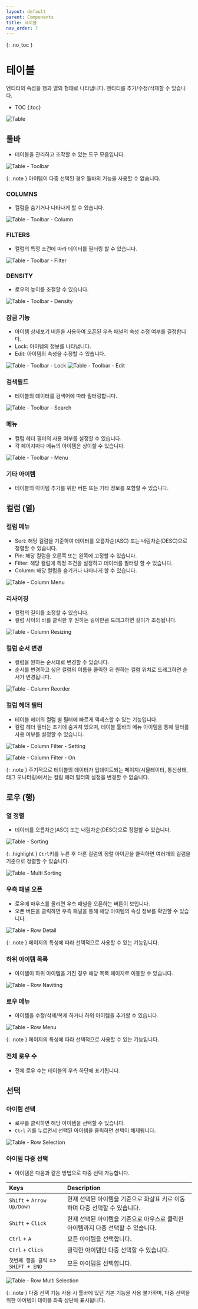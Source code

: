 ```yaml
---
layout: default
parent: Components
title: 테이블
nav_order: 7
---
```


{: .no_toc }
# 테이블
엔티티의 속성을 행과 열의 형태로 나타냅니다. 엔티티를 추가/수정/삭제할 수 있습니다.

- TOC
{:toc}

![Table](./table.png)


## 툴바
- 테이블을 관리하고 조작할 수 있는 도구 모음입니다.

![Table - Toolbar](./table-toolbar.png)

{: .note }
아이템이 다중 선택된 경우 툴바의 기능을 사용할 수 없습니다.


### COLUMNS
- 컬럼을 숨기거나 나타나게 할 수 있습니다. 

![Table - Toolbar - Column](./table-toolbar-column.png)


### FILTERS
- 컬럼의 특정 조건에 따라 데이터를 필터링 할 수 있습니다. 

![Table - Toolbar - Filter](./table-toolbar-filter.png)


### DENSITY
- 로우의 높이를 조절할 수 있습니다.

![Table - Toolbar - Density](./table-toolbar-density.png)


### 잠금 기능
- 아이템 상세보기 버튼을 사용하여 오픈된 우측 패널의 속성 수정 여부를 결정합니다. 
- Lock: 아이템의 정보를 나타냅니다.
- Edit: 아이템의 속성을 수정할 수 있습니다.

![Table - Toolbar - Lock](./table-toolbar-lock.png)
![Table - Toolbar - Edit](./table-toolbar-edit.png)


### 검색필드
- 테이블의 데이터를 검색어에 따라 필터링합니다.

![Table - Toolbar - Search](./table-toolbar-search.png)


### 메뉴
- 컬럼 헤더 필터의 사용 여부를 설정할 수 있습니다.
- 각 페이지마다 메뉴의 아이템은 상이할 수 있습니다.

![Table - Toolbar - Menu](./table-toolbar-menu.png)


### 기타 아이템
- 테이블의 아이템 추가를 위한 버튼 또는 기타 정보를 포함할 수 있습니다.



## 컬럼 (열)

### 컬럼 메뉴
- Sort: 해당 컬럼을 기준하여 데이터를 오름차순(ASC) 또는 내림차순(DESC)으로 정렬할 수 있습니다. 
- Pin: 해당 컬럼을 오른쪽 또는 왼쪽에 고정할 수 있습니다.
- Filter: 해당 컬럼에 특정 조건을 설정하고 데이터를 필터링 할 수 있습니다. 
- Column: 해당 컬럼을 숨기거나 나타나게 할 수 있습니다. 

![Table - Column Menu](./table-column-menu.png)


### 리사이징
- 컬럼의 길이를 조정할 수 있습니다.
- 컬럼 사이의 바를 클릭한 후 원하는 길이만큼 드래그하면 길이가 조정됩니다.

![Table - Column Resizing](./table-column-resizing.png)


### 컬럼 순서 변경
- 컬럼을 원하는 순서대로 변경할 수 있습니다.
- 순서를 변경하고 싶은 컬럼의 이름을 클릭한 뒤 원하는 컬럼 위치로 드래그하면 순서가 변경됩니다.

![Table - Column Reorder](./table-column-reorder.png)


### 컬럼 헤더 필터
- 테이블 헤더의 컬럼 별 필터에 빠르게 액세스할 수 있는 기능입니다.
- 컬럼 헤더 필터는 초기에 숨겨져 있으며, 테이블 툴바의 메뉴 아이템을 통해 필터를 사용 여부를 설정할 수 있습니다.

![Table - Column Filter - Setting](./table-column-filter-setting.png)

![Table - Column Filter - On](./table-column-filter-on.png)


{: .note }
주기적으로 테이블의 데이터가 업데이트되는 페이지(시뮬레이터, 통신상태, 태그 모니터링)에서는 컬럼 헤더 필터의 설정을 변경할 수 없습니다.



## 로우 (행)

### 열 정렬
- 데이터를 오름차순(ASC) 또는 내림차순(DESC)으로 정렬할 수 있습니다. 

![Table - Sorting](./table-sorting.png)

{: .highlight }
`Ctrl`키를 누른 후 다른 컬럼의 정렬 아이콘을 클릭하면 여러개의 컬럼을 기준으로 정렬할 수 있습니다. 

![Table - Multi Sorting](./table-multi-sorting.png)


### 우측 패널 오픈
- 로우에 마우스를 올리면 우측 패널을 오픈하는 버튼이 보입니다.
- 오픈 버튼을 클릭하면 우측 패널을 통해 해당 아이템의 속성 정보를 확인할 수 있습니다.

![Table - Row Detail](./table-detail.png)

{: .note }
페이지의 특성에 따라 선택적으로 사용할 수 있는 기능입니다.


### 하위 아이템 목록
- 아이템이 하위 아이템을 가진 경우 해당 목록 페이지로 이동할 수 있습니다.

![Table - Row Naviting](./table-title-cell.png)

### 로우 메뉴
- 아이템을 수정/삭제/복제 하거나 하위 아이템을 추가할 수 있습니다.

![Table - Row Menu](./table-row-menu.png)

{: .note }
페이지의 특성에 따라 선택적으로 사용할 수 있는 기능입니다.


### 전체 로우 수
- 전체 로우 수는 테이블의 우측 하단에 표기됩니다.



## 선택

### 아이템 선택
- 로우를 클릭하면 해당 아이템을 선택할 수 있습니다.
- `Ctrl` 키를 누르면서 선택된 아이템을 클릭하면 선택이 해제됩니다. 

![Table - Row Selection](./table-selection.png)


### 아이템 다중 선택
- 아이템은 다음과 같은 방법으로 다중 선택 가능합니다.

| Keys                      | Description          |
| :------------------------ | :---------------- |
| `Shift` + `Arrow Up/Down` | 현재 선택된 아이템을 기준으로 화살표 키로 이동하며 다중 선택할 수 있습니다. |
| `Shift` + `Click`         | 현재 선택된 아이템을 기준으로 마우스로 클릭한 아이템까지 다중 선택할 수 있습니다. |
| `Ctrl` + `A`              | 모든 아이템을 선택합니다. |
| `Ctrl` + `Click`          | 클릭한 아이템만 다중 선택할 수 있습니다. |
|`첫번째 행을 클릭` => `SHIFT + END`| 모든 아이템을 선택합니다.|

![Table - Row Multi Selection](./table-multi-selection.png)

{: .note }
다중 선택 기능 사용 시 툴바에 있던 기본 기능을 사용 불가하며, 다중 선택을 위한 아이템이 테이블 좌측 상단에 표시됩니다.
